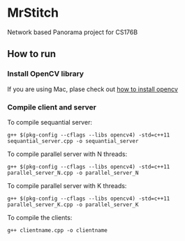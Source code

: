 # MrStitch

Network based Panorama project for CS176B

## How to run

### Install OpenCV library

If you are using Mac, plase check out [how to install opencv](https://medium.com/@jaskaranvirdi/setting-up-opencv-and-c-development-environment-in-xcode-b6027728003)


### Compile client and server

To compile sequantial server: 

~~~~
g++ $(pkg-config --cflags --libs opencv4) -std=c++11  sequantial_server.cpp -o sequantial_server
~~~~

To compile parallel server with N threads:

~~~~
g++ $(pkg-config --cflags --libs opencv4) -std=c++11 parallel_server_N.cpp -o parallel_server_N
~~~~

To compile parallel server with K threads:

~~~~
g++ $(pkg-config --cflags --libs opencv4) -std=c++11 parallel_server_K.cpp -o parallel_server_K
~~~~

To compile the clients: 

~~~~
g++ clientname.cpp -o clientname
~~~~
